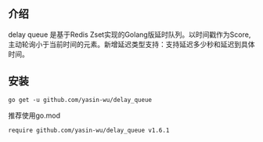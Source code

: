 ## 介绍
delay queue 是基于Redis Zset实现的Golang版延时队列。以时间戳作为Score, 主动轮询小于当前时间的元素。新增延迟类型支持：支持延迟多少秒和延迟到具体时间。
## 安装
````
go get -u github.com/yasin-wu/delay_queue
````
推荐使用go.mod
````
require github.com/yasin-wu/delay_queue v1.6.1
````
